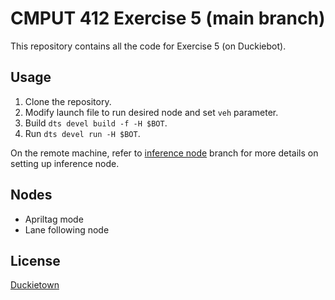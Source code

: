 # CMPUT 412 Exercise 5 (main branch)
This repository contains all the code for Exercise 5 (on Duckiebot).

## Usage
1. Clone the repository.
2. Modify launch file to run desired node and set `veh` parameter.
3. Build `dts devel build -f -H $BOT`.
4. Run `dts devel run -H $BOT`.

On the remote machine, refer to [inference node](https://github.com/marcus65001/c412e5/tree/marcus-inference) branch for more details on setting up inference node.

## Nodes
* Apriltag mode
* Lane following node

## License
[Duckietown](https://www.duckietown.org/about/sw-license)
